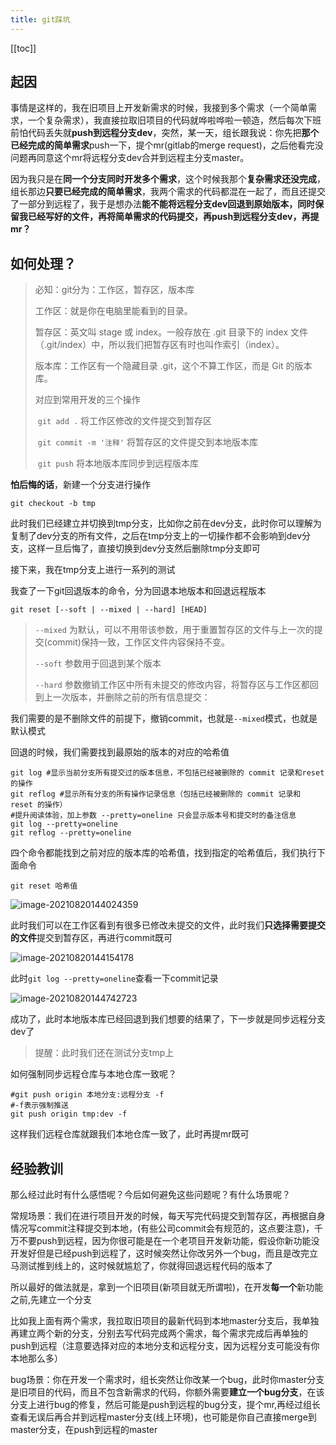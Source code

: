```yaml
---
title: git踩坑
---
```

[[toc]]

## 起因

事情是这样的，我在旧项目上开发新需求的时候，我接到多个需求（一个简单需求，一个复杂需求），我直接拉取旧项目的代码就哗啦哗啦一顿造，然后每次下班前怕代码丢失就**push到远程分支dev**，突然，某一天，组长跟我说：你先把**那个已经完成的简单需求**push一下，提个mr(gitlab的merge request)，之后他看完没问题再同意这个mr将远程分支dev合并到远程主分支master。

因为我只是在**同一个分支同时开发多个需求**，这个时候我那个**复杂需求还没完成**，组长那边**只要已经完成的简单需求**，我两个需求的代码都混在一起了，而且还提交了一部分到远程了，我于是想办法**能不能将远程分支dev回退到原始版本，同时保留我已经写好的文件，再将简单需求的代码提交，再push到远程分支dev，再提mr？**

## 如何处理？

> 必知：git分为：工作区，暂存区，版本库
>
> 工作区：就是你在电脑里能看到的目录。
>
> 暂存区：英文叫 stage 或 index。一般存放在 .git 目录下的 index 文件（.git/index）中，所以我们把暂存区有时也叫作索引（index）。
>
> 版本库：工作区有一个隐藏目录 .git，这个不算工作区，而是 Git 的版本库。
>
> 对应到常用开发的三个操作
>
> ​	`git add .` 将工作区修改的文件提交到暂存区
>
> ​	`git commit -m '注释'` 将暂存区的文件提交到本地版本库
>
> ​	`git push` 将本地版本库同步到远程版本库

**怕后悔的话**，新建一个分支进行操作

```shell
git checkout -b tmp
```

此时我们已经建立并切换到tmp分支，比如你之前在dev分支，此时你可以理解为复制了dev分支的所有文件，之后在tmp分支上的一切操作都不会影响到dev分支，这样一旦后悔了，直接切换到dev分支然后删除tmp分支即可

接下来，我在tmp分支上进行一系列的测试

我查了一下git回退版本的命令，分为回退本地版本和回退远程版本

```shell
git reset [--soft | --mixed | --hard] [HEAD]
```

> `--mixed` 为默认，可以不用带该参数，用于重置暂存区的文件与上一次的提交(commit)保持一致，工作区文件内容保持不变。
>
> `--soft` 参数用于回退到某个版本
>
> `--hard` 参数撤销工作区中所有未提交的修改内容，将暂存区与工作区都回到上一次版本，并删除之前的所有信息提交：

我们需要的是不删除文件的前提下，撤销commit，也就是`--mixed`模式，也就是默认模式

回退的时候，我们需要找到最原始的版本的对应的哈希值

```shell
git log #显示当前分支所有提交过的版本信息，不包括已经被删除的 commit 记录和reset的操作
git reflog #显示所有分支的所有操作记录信息（包括已经被删除的 commit 记录和 reset 的操作）
#提升阅读体验，加上参数 --pretty=oneline 只会显示版本号和提交时的备注信息
git log --pretty=oneline
git reflog --pretty=oneline
```

四个命令都能找到之前对应的版本库的哈希值，找到指定的哈希值后，我们执行下面命令

```shell
git reset 哈希值
```

![image-20210820144024359](https://blog-images-1302031947.cos.ap-guangzhou.myqcloud.com/images/image-20210820144024359.png)



此时我们可以在工作区看到有很多已修改未提交的文件，此时我们**只选择需要提交的文件**提交到暂存区，再进行commit既可

![image-20210820144154178](https://blog-images-1302031947.cos.ap-guangzhou.myqcloud.com/images/image-20210820144154178.png)



此时`git log --pretty=oneline`查看一下commit记录

![image-20210820144742723](https://blog-images-1302031947.cos.ap-guangzhou.myqcloud.com/images/image-20210820144742723.png)



成功了，此时本地版本库已经回退到我们想要的结果了，下一步就是同步远程分支dev了

> 提醒：此时我们还在测试分支tmp上

如何强制同步远程仓库与本地仓库一致呢？

```shell
#git push origin 本地分支:远程分支 -f
#-f表示强制推送
git push origin tmp:dev -f
```

这样我们远程仓库就跟我们本地仓库一致了，此时再提mr既可

## 经验教训

那么经过此时有什么感悟呢？今后如何避免这些问题呢？有什么场景呢？

常规场景：我们在进行项目开发的时候，每天写完代码提交到暂存区，再根据自身情况写commit注释提交到本地，(有些公司commit会有规范的，这点要注意)，千万不要push到远程，因为你很可能是在一个老项目开发新功能，假设你新功能没开发好但是已经push到远程了，这时候突然让你改另外一个bug，而且是改完立马测试推到线上的，这时候就尴尬了，你就得回退远程代码的版本了

所以最好的做法就是，拿到一个旧项目(新项目就无所谓啦)，在开发**每一个**新功能之前,先建立一个分支

比如我上面有两个需求，我拉取旧项目的最新代码到本地master分支后，我单独再建立两个新的分支，分别去写代码完成两个需求，每个需求完成后再单独的push到远程（注意要选择对应的本地分支和远程分支，因为远程分支可能没有你本地那么多）

bug场景：你在开发一个需求时，组长突然让你改某一个bug，此时你master分支是旧项目的代码，而且不包含新需求的代码，你额外需要**建立一个bug分支**，在该分支上进行bug的修复，然后可能是push到远程的bug分支，提个mr,再经过组长查看无误后再合并到远程master分支(线上环境)，也可能是你自己直接merge到master分支，在push到远程的master


